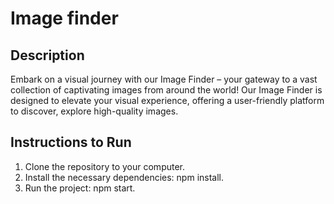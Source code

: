 # Image finder

## Description

Embark on a visual journey with our Image Finder – your gateway to a vast
collection of captivating images from around the world! Our Image Finder is
designed to elevate your visual experience, offering a user-friendly platform to
discover, explore high-quality images.

## Instructions to Run

1. Clone the repository to your computer.
2. Install the necessary dependencies: npm install.
3. Run the project: npm start.
